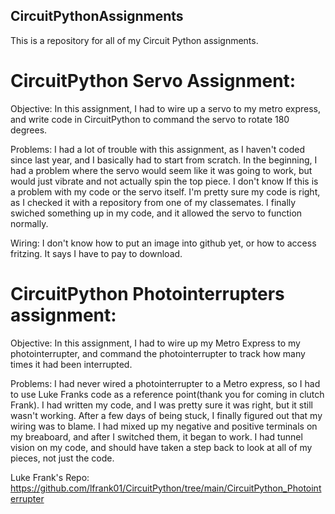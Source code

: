 ## CircuitPythonAssignments
This is a repository for all of my Circuit Python assignments.

# CircuitPython Servo Assignment:

Objective:
In this assignment, I had to wire up a servo to my metro express, and write code in CircuitPython to command the servo to rotate 180 degrees. 

Problems:
I had a lot of trouble with this assignment, as I haven't coded since last year, and I basically had to start from scratch. In the beginning, I had a problem where the servo would seem like it was going to work, but would just vibrate and not actually spin the top piece. I don't know If this is a problem with my code or the servo itself. I'm pretty sure my code is right, as I checked it with a repository from one of my classemates. I finally swiched something up in my code, and it allowed the servo to function normally.

Wiring: 
I don't know how to put an image into github yet, or how to access fritzing. It says I have to pay to download.


# CircuitPython Photointerrupters assignment:

Objective:
In this assignment, I had to wire up my Metro Express to my photointerrupter, and command the photointerrupter to track how many times it had been interrupted. 

Problems:
I had never wired a photointerrupter to a Metro express, so I had to use Luke Franks code as a reference point(thank you for coming in clutch Frank). I had written my code, and I was pretty sure it was right, but it still wasn't working. After a few days of being stuck, I finally figured out that my wiring was to blame. I had mixed up my negative and positive terminals on my breaboard, and after I switched them, it began to work. I  had tunnel vision on my code, and should have taken a step back to look at all of my pieces, not just the code.

Luke Frank's Repo: https://github.com/lfrank01/CircuitPython/tree/main/CircuitPython_Photointerrupter 
